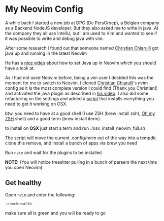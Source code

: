 # My Neovim Config

A while back I started a new job at DPG (De PersGroep), a Belgian company as a Backend NodeJS developer. But they also asked me to write in java.
At the company they all use IntelliJ, but I am used to Vim and wanted to see if it was possible to write and debug java with vim.

After some research I found out that someone named [Christian Chiarulli](https://github.com/ChristianChiarulli/nvim) got java up and running in the latest Neovim

He has a [nice video](https://www.youtube.com/watch?v=0q_MKUynUck&ab_channel=chris%40machine) about how to set Java up in Neovim which you should have a look at.

As I had not used Neovim before, being a vim user I decided this was the moment for me to switch to Neovim. I cloned [Christian Chiarulli](https://github.com/ChristianChiarulli/nvim)'s nvim config
as it is the most complete version I could find (Thank you Christian!) and activated the java plugin as described in [his video](https://www.youtube.com/watch?v=0q_MKUynUck&ab_channel=chris%40machine).
I also did some refactoring on the settings and added a [script](./osx_install_neovim_full.sh) that installs everything you need to get it working on OSX.

btw, you need to have at a good shell (I use ZSH (brew install zsh), [Oh my ZSH](https://ohmyz.sh/) shell) and a good term (brew install iterm).

to install on **OSX** just start a term and run ./osx_install_neovim_full.sh

The script will move the current .config/nvim out of the way into a tempdir, clone this remove, and install a bunch of apps via brew you need

Run `nvim` and wait for the plugins to be installed

**NOTE:** (You will notice treesitter pulling in a bunch of parsers the next time you open Neovim)

## Get healthy

Open `nvim` and enter the following:

```
:checkhealth
```

make sure all is green and you will be ready to go
